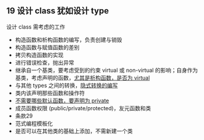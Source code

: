 
## 19 设计 class 犹如设计 type
设计 class 需考虑的工作
- 构造函数和析构函数的编写，负责创建与销毁
- 构造函数与赋值函数的差别
- 拷贝构造函数的实现
- 进行错误检查，抛出异常
- 继承自一个基类，要考虑受到的约束 virtual 或 non-virtual 的影响；自身作为基类，考虑声明的函数，[尤其是析构函数，是否为 virtual](https://github.com/yuedaokong/Effective-Cpp-Learing/tree/main/Constructs,%20Destructs,%20and%20Assignment%20Operators/07)
- 与其他 types 之间的转换，[隐式转换的编写](https://github.com/yuedaokong/Effective-Cpp-Learing/tree/main/Resource%20Management/15)
- 类内该声明那些函数和操作符
- [不需要哪些默认函数，要声明为 private](https://github.com/yuedaokong/Effective-Cpp-Learing/tree/main/Constructs,%20Destructs,%20and%20Assignment%20Operators/06)
- 成员函数权限 (public/private/protected)，友元函数和类
- 条款29
- 范式编程模板化
- 是否可以在其他类的基础上添加，不需新建一个类
